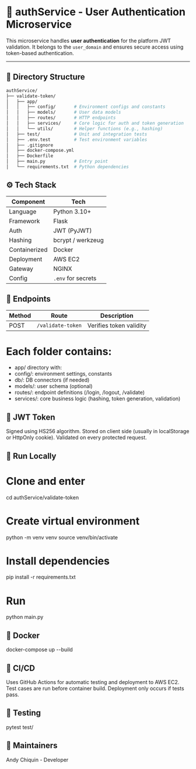 # 🔐 authService - User Authentication Microservice

This microservice handles **user authentication** for the platform  JWT validation. It belongs to the `user_domain` and ensures secure access using token-based authentication.

---

## 🧩 Directory Structure

```bash
authService/
├── validate-token/
│   ├── app/
│   │   ├── config/       # Environment configs and constants
│   │   ├── models/       # User data models
│   │   ├── routes/       # HTTP endpoints
│   │   ├── services/     # Core logic for auth and token generation
│   │   └── utils/        # Helper functions (e.g., hashing)
│   ├── test/             # Unit and integration tests
│   ├── .env.test         # Test environment variables
│   ├── .gitignore
│   ├── docker-compose.yml
│   ├── Dockerfile
│   ├── main.py           # Entry point
│   └── requirements.txt  # Python dependencies


```
## ⚙️ Tech Stack
| Component     | Tech               |
| ------------- | ------------------ |
| Language      | Python 3.10+       |
| Framework     | Flask              |
| Auth          | JWT (PyJWT)        |
| Hashing       | bcrypt / werkzeug  |
| Containerized | Docker             |
| Deployment    | AWS EC2            |
| Gateway       | NGINX              |
| Config        | `.env` for secrets |

## 📡 Endpoints
| Method | Route             | Description                      |
| ------ | ----------------- | -------------------------------- |
| POST    | `/validate-token` | Verifies token validity          |

# Each folder contains:

- app/ directory with:
- config/: environment settings, constants
- db/: DB connectors (if needed)
- models/: user schema (optional)
- routes/: endpoint definitions (/login, /logout, /validate)
- services/: core business logic (hashing, token generation, validation)

## 🔐 JWT Token
Signed using HS256 algorithm.
Stored on client side (usually in localStorage or HttpOnly cookie).
Validated on every protected request.

## 🚀 Run Locally
# Clone and enter
cd authService/validate-token

# Create virtual environment
python -m venv venv
source venv/bin/activate

# Install dependencies
pip install -r requirements.txt

# Run
python main.py

## 🐳 Docker
docker-compose up --build

## 🔄 CI/CD
Uses GitHub Actions for automatic testing and deployment to AWS EC2.
Test cases are run before container build.
Deployment only occurs if tests pass.

## 🧪 Testing
pytest test/

## 🧠 Maintainers
Andy Chiquin - Developer 
